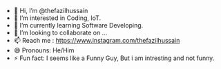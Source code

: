 - 👋 Hi, I’m @thefazilhussain
- 👀 I’m interested in Coding, IoT.
- 🌱 I’m currently learning Software Developing.
- 💞️ I’m looking to collaborate on ...
- 📫 Reach me : https://www.instagram.com/thefazilhussain
- 😄 Pronouns: He/Him
- ⚡ Fun fact: I seems like a Funny Guy, But i am intresting and not funny.

<!---
thefazilhussain/thefazilhussain is a ✨ special ✨ repository because its `README.md` (this file) appears on your GitHub profile.
You can click the Preview link to take a look at your changes.
--->
